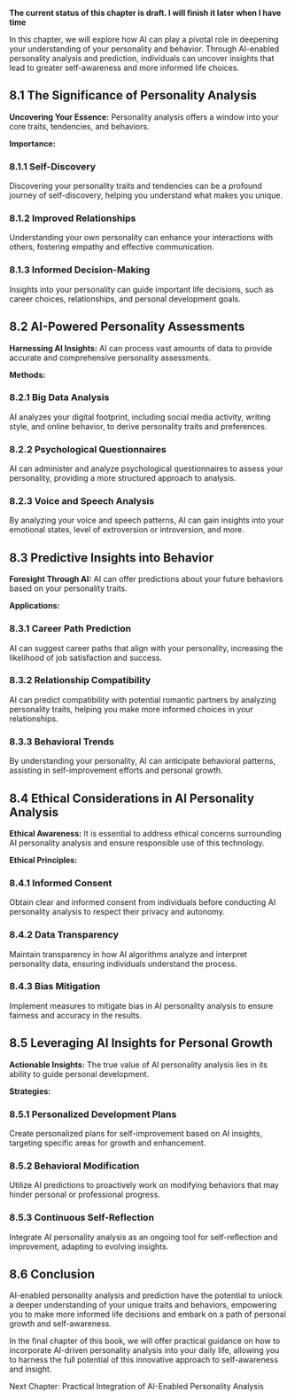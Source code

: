 **The current status of this chapter is draft. I will finish it later when I have time**

In this chapter, we will explore how AI can play a pivotal role in deepening your understanding of your personality and behavior. Through AI-enabled personality analysis and prediction, individuals can uncover insights that lead to greater self-awareness and more informed life choices.

8.1 The Significance of Personality Analysis
--------------------------------------------

**Uncovering Your Essence:** Personality analysis offers a window into your core traits, tendencies, and behaviors.

**Importance:**

### 8.1.1 Self-Discovery

Discovering your personality traits and tendencies can be a profound journey of self-discovery, helping you understand what makes you unique.

### 8.1.2 Improved Relationships

Understanding your own personality can enhance your interactions with others, fostering empathy and effective communication.

### 8.1.3 Informed Decision-Making

Insights into your personality can guide important life decisions, such as career choices, relationships, and personal development goals.

8.2 AI-Powered Personality Assessments
--------------------------------------

**Harnessing AI Insights:** AI can process vast amounts of data to provide accurate and comprehensive personality assessments.

**Methods:**

### 8.2.1 Big Data Analysis

AI analyzes your digital footprint, including social media activity, writing style, and online behavior, to derive personality traits and preferences.

### 8.2.2 Psychological Questionnaires

AI can administer and analyze psychological questionnaires to assess your personality, providing a more structured approach to analysis.

### 8.2.3 Voice and Speech Analysis

By analyzing your voice and speech patterns, AI can gain insights into your emotional states, level of extroversion or introversion, and more.

8.3 Predictive Insights into Behavior
-------------------------------------

**Foresight Through AI:** AI can offer predictions about your future behaviors based on your personality traits.

**Applications:**

### 8.3.1 Career Path Prediction

AI can suggest career paths that align with your personality, increasing the likelihood of job satisfaction and success.

### 8.3.2 Relationship Compatibility

AI can predict compatibility with potential romantic partners by analyzing personality traits, helping you make more informed choices in your relationships.

### 8.3.3 Behavioral Trends

By understanding your personality, AI can anticipate behavioral patterns, assisting in self-improvement efforts and personal growth.

8.4 Ethical Considerations in AI Personality Analysis
-----------------------------------------------------

**Ethical Awareness:** It is essential to address ethical concerns surrounding AI personality analysis and ensure responsible use of this technology.

**Ethical Principles:**

### 8.4.1 Informed Consent

Obtain clear and informed consent from individuals before conducting AI personality analysis to respect their privacy and autonomy.

### 8.4.2 Data Transparency

Maintain transparency in how AI algorithms analyze and interpret personality data, ensuring individuals understand the process.

### 8.4.3 Bias Mitigation

Implement measures to mitigate bias in AI personality analysis to ensure fairness and accuracy in the results.

8.5 Leveraging AI Insights for Personal Growth
----------------------------------------------

**Actionable Insights:** The true value of AI personality analysis lies in its ability to guide personal development.

**Strategies:**

### 8.5.1 Personalized Development Plans

Create personalized plans for self-improvement based on AI insights, targeting specific areas for growth and enhancement.

### 8.5.2 Behavioral Modification

Utilize AI predictions to proactively work on modifying behaviors that may hinder personal or professional progress.

### 8.5.3 Continuous Self-Reflection

Integrate AI personality analysis as an ongoing tool for self-reflection and improvement, adapting to evolving insights.

8.6 Conclusion
--------------

AI-enabled personality analysis and prediction have the potential to unlock a deeper understanding of your unique traits and behaviors, empowering you to make more informed life decisions and embark on a path of personal growth and self-awareness.

In the final chapter of this book, we will offer practical guidance on how to incorporate AI-driven personality analysis into your daily life, allowing you to harness the full potential of this innovative approach to self-awareness and insight.

Next Chapter: Practical Integration of AI-Enabled Personality Analysis
